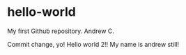 # hello-world
My first Github repository. Andrew C.


Commit change, yo! Hello world 2!! My name is andrew still!
